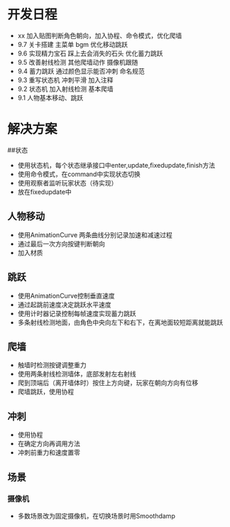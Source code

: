 # 开发日程
- xx 加入贴图判断角色朝向，加入协程、命令模式，优化爬墙
- 9.7 关卡搭建 主菜单 bgm 优化移动跳跃
- 9.6 实现精力宝石 踩上去会消失的石头 优化蓄力跳跃
- 9.5 改善射线检测 其他爬墙动作 摄像机跟随
- 9.4 蓄力跳跃 通过颜色显示能否冲刺 命名规范
- 9.3 重写状态机 冲刺平滑 加入注释
- 9.2 状态机 加入射线检测 基本爬墙
- 9.1 人物基本移动、跳跃


# 解决方案

##状态
- 使用状态机，每个状态继承接口中enter,update,fixedupdate,finish方法 
- 使用命令模式，在command中实现状态切换
- 使用观察者监听玩家状态（待实现）
- 放在fixedupdate中

## 人物移动
- 使用AnimationCurve  两条曲线分别记录加速和减速过程
- 通过最后一次方向按键判断朝向
- 加入材质


## 跳跃
- 使用AnimationCurve控制垂直速度
- 通过起跳前速度决定跳跃水平速度
- 使用计时器记录控制每帧速度实现蓄力跳跃
- 多条射线检测地面，由角色中央向左下和右下，在离地面较短距离就能跳跃

## 爬墙
- 触墙时检测按键调整重力
- 使用两条射线检测墙体，底部发射左右射线
- 爬到顶端后（离开墙体时）按住上方向键，玩家在朝向方向有位移
- 爬墙跳跃，使用协程

## 冲刺
- 使用协程
- 在确定方向再调用方法
- 冲刺前重力和速度置零

## 场景
### 摄像机
- 多数场景改为固定摄像机，在切换场景时用Smoothdamp



